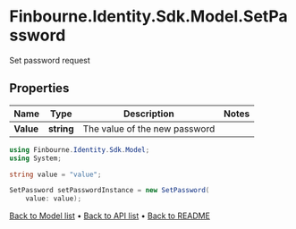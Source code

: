 # Finbourne.Identity.Sdk.Model.SetPassword
Set password request

## Properties

Name | Type | Description | Notes
------------ | ------------- | ------------- | -------------
**Value** | **string** | The value of the new password | 

```csharp
using Finbourne.Identity.Sdk.Model;
using System;

string value = "value";

SetPassword setPasswordInstance = new SetPassword(
    value: value);
```

[Back to Model list](../README.md#documentation-for-models) &#8226; [Back to API list](../README.md#documentation-for-api-endpoints) &#8226; [Back to README](../README.md)
